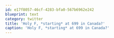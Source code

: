 ```yaml
---
id: e17f8057-46cf-4283-bfa0-567b6962e242
blueprint: text
category: twitter
title: 'Holy F, *starting* at 699 in Canada?'
caption: 'Holy F, *starting* at 699 in Canada?'
---
```

